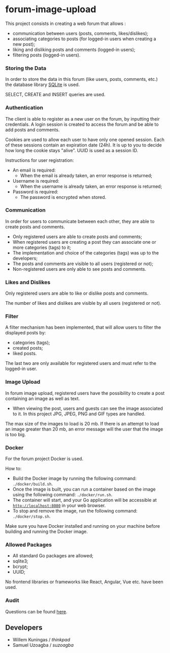 # forum-image-upload

This project consists in creating a web forum that allows :

- communication between users (posts, comments, likes/dislikes);
- associating categories to posts (for logged-in users when creating a new post);
- liking and disliking posts and comments (logged-in users);
- filtering posts (logged-in users).

### Storing the Data

In order to store the data in this forum (like users, posts, comments, etc.) the database library 
[SQLite](https://www.sqlite.org/index.html) is used.

SELECT, CREATE and INSERT queries are used.

### Authentication

The client is able to register as a new user on the forum, by inputting their credentials. 
A login session is created to access the forum and be able to add posts and comments.

Cookies are used to allow each user to have only one opened session. Each of these sessions contain an 
expiration date (24h). It is up to you to decide how long the cookie stays "alive". UUID is used as a session ID.

Instructions for user registration:
- An email is required:
  - When the email is already taken, an error response is returned;
- Username is required:
  - When the username is already taken, an error response is returned;
- Password is required:
  - The password is encrypted when stored.

### Communication

In order for users to communicate between each other, they are able to create posts and comments.

- Only registered users are able to create posts and comments;
- When registered users are creating a post they can associate one or more categories (tags) to it;
- The implementation and choice of the categories (tags) was up to the developers;
- The posts and comments are visible to all users (registered or not);
- Non-registered users are only able to see posts and comments.

### Likes and Dislikes

Only registered users are able to like or dislike posts and comments.

The number of likes and dislikes are visible by all users (registered or not).

### Filter

A filter mechanism has been implemented, that will allow users to filter the displayed posts by:

- categories (tags);
- created posts;
- liked posts.

The last two are only available for registered users and must refer to the logged-in user.

### Image Upload

In forum image upload, registered users have the possibility to create a post containing an image as well as text.

- When viewing the post, users and guests can see the image associated to it.
In this project JPG, JPEG, PNG and GIF types are handled.

The max size of the images to load is 20 mb. If there is an attempt to load an image greater than 20 mb, 
an error message will the user that the image is too big.

### Docker

For the forum project Docker is used.

How to:
- Build the Docker image by running the following command: `./docker/build.sh`.
- Once the image is built, you can run a container based on the image using the following command: `./docker/run.sh`.
- The container will start, and your Go application will be accessible at 
[`http://localhost:8080`](http://localhost:8080) in your web browser.
- To stop and remove the image, run the following command: `./docker/stop.sh`.

Make sure you have Docker installed and running on your machine before building and running the Docker image.

### Allowed Packages

- All standard Go packages are allowed;
- sqlite3;
- bcrypt;
- UUID;

No frontend libraries or frameworks like React, Angular, Vue etc. have been used.

### Audit

Questions can be found [here](https://github.com/01-edu/public/tree/master/subjects/forum/audit).

## Developers
- Willem Kuningas / *thinkpad*
- Samuel Uzoagba  / *suzoagba*